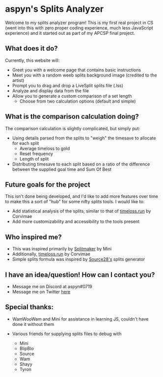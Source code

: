# aspyn's Splits Analyzer
Welcome to my splits analyzer program! This is my first real project in CS (went into this with zero proper coding experience, much less JavaScript experience) and it started out as part of my APCSP final project.

## What does it do?
Currently, this website will:
- Greet you with a welcome page that contains basic instructions
- Meet you with a random weeb splits background image (credited to the artist)
- Prompt you to drag and drop a LiveSplit splits file (.lss)
- Analyze and display data from the file
- Allow you to generate a custom comparison of a set length
  - Choose from two calculation options (default and simple)

## What is the comparison calculation doing?
The comparison calculation is slightly complicated, but simply put:
- Using details parsed from the splits to "weigh" the timesave to allocate for each split
  - Average timeloss to gold
  - Reset frequency
  - Length of split
- Distributing timesave to each split based on a ratio of the difference between the supplied goal time and Sum Of Best
## Future goals for the project
This isn't done being developed, and I'd like to add more features over time to make this a sort of "hub" for some nifty splits tools.
I would like to:
- Add statistical analysis of the splits, similar to that of [timeloss.run](https://timeloss.run) by Corvimae
- Add more customizability and accessibility to the tools present

## Who inspired me?
- This was inspired primarily by [Splitmaker](https://mini.amyy.me/splitmaker/) by Mini
- Additionally, [timeloss.run](https://timeloss.run) by Corvimae
- Simple splits formula was inspired by [Source28's](https://twitter.com/Source28_) splits generator

## I have an idea/question! How can I contact you?
- Message me on Discord at aspyn#0719
- Message me on Twitter [here](https://twitter.com/aspynect)

## Special thanks:
- WamWooWam and Mini for assistance in learning JS, couldn't have done it without them

- Various friends for supplying splits files to debug with
  - Mini
  - BlipBlo
  - Source
  - Wam
  - Shayy
  - Tyron